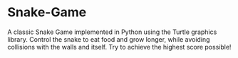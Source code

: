 # Snake-Game
A classic Snake Game implemented in Python using the Turtle graphics library. Control the snake to eat food and grow longer, while avoiding collisions with the walls and itself. Try to achieve the highest score possible!

